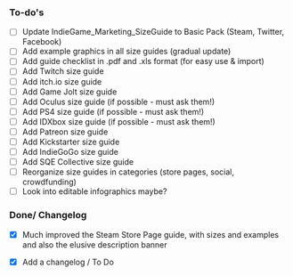 ### To-do's
- [ ] Update IndieGame_Marketing_SizeGuide to Basic Pack (Steam, Twitter, Facebook)
- [ ] Add example graphics in all size guides (gradual update)
- [ ] Add guide checklist in .pdf and .xls format (for easy use & import)
- [ ] Add Twitch size guide
- [ ] Add itch.io size guide
- [ ] Add Game Jolt size guide
- [ ] Add Oculus size guide (if possible - must ask them!)
- [ ] Add PS4 size guide (if possible - must ask them!)
- [ ] Add IDXbox size guide (if possible - must ask them!)
- [ ] Add Patreon size guide
- [ ] Add Kickstarter size guide
- [ ] Add IndieGoGo size guide
- [ ] Add SQE Collective size guide
- [ ] Reorganize size guides in categories (store pages, social, crowdfunding)
- [ ] Look into editable infographics maybe?

### Done/ Changelog
- [x] Much improved the Steam Store Page guide, with sizes and examples and also the elusive description banner
- [x] Add a changelog / To Do

